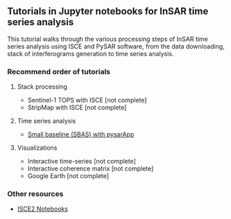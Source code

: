 ## Tutorials in Jupyter notebooks for InSAR time series analysis

This tutorial walks through the various processing steps of InSAR time series analysis using ISCE and PySAR software, from the data downloading, stack of interferograms generation to time series analysis.

### Recommend order of tutorials    

1. Stack processing     
   - Sentinel-1 TOPS with ISCE [not complete]
   - StripMap with ISCE [not complete]

2. Time series analysis
   - [Small baseline (SBAS) with pysarApp](https://nbviewer.jupyter.org/github/yunjunz/PySAR/blob/Notebook/docs/Notebooks/pysarApp.ipynb)

3. Visualizations
   - Interactive time-series [not complete]
   - Interactive coherence matrix [not complete]
   - Google Earth [not complete]

### Other resources

+ [ISCE2 Notebooks](https://nbviewer.jupyter.org/github/isce-framework/isce2-docs/tree/master/Notebooks/)
